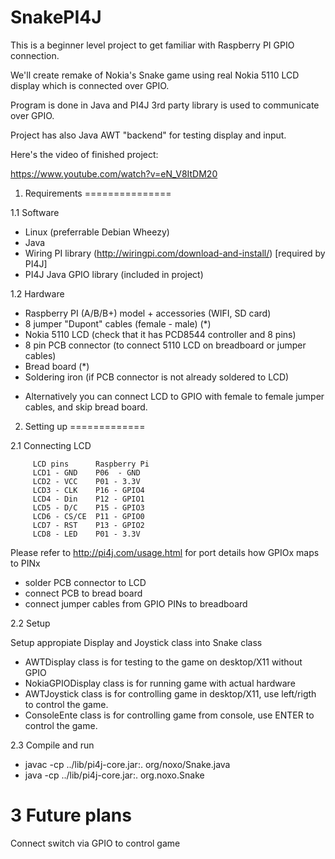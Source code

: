 SnakePI4J
=========
This is a beginner level project to get familiar with Raspberry PI GPIO connection.

We'll create remake of Nokia's Snake game using real Nokia 5110 LCD display which
is connected over GPIO. 

Program is done in Java and PI4J 3rd party library is used to communicate over GPIO.

Project has also Java AWT "backend" for testing display and input.

Here's the video of finished project:

   https://www.youtube.com/watch?v=eN_V8ItDM20

1. Requirements
===============

1.1 Software
  
  - Linux (preferrable Debian Wheezy)
  - Java 
  - Wiring PI library (http://wiringpi.com/download-and-install/) [required by PI4J]
  - PI4J Java GPIO library (included in project)
  
1.2 Hardware
  
  - Raspberry PI (A/B/B+) model + accessories (WIFI, SD card)
  - 8 jumper "Dupont" cables (female - male) (*)
  - Nokia 5110 LCD (check that it has PCD8544 controller and 8 pins)
  - 8 pin PCB connector (to connect 5110 LCD on breadboard or jumper cables) 
  - Bread board (*)
  - Soldering iron (if PCB connector is not already soldered to LCD)
  
  * Alternatively you can connect LCD to GPIO with female to female jumper cables, and 
    skip bread board.

2. Setting up
=============

2.1 Connecting LCD

		 LCD pins      Raspberry Pi
		 LCD1 - GND    P06  - GND
		 LCD2 - VCC    P01 - 3.3V
		 LCD3 - CLK    P16 - GPIO4
		 LCD4 - Din    P12 - GPIO1
		 LCD5 - D/C    P15 - GPIO3
		 LCD6 - CS/CE  P11 - GPIO0
		 LCD7 - RST    P13 - GPIO2
		 LCD8 - LED    P01 - 3.3V 
		 
  Please refer to http://pi4j.com/usage.html for port details how GPIOx maps to PINx
  
  - solder PCB connector to LCD
  - connect PCB to bread board
  - connect jumper cables from GPIO PINs to breadboard
		 
2.2 Setup

  Setup appropiate Display and Joystick class into Snake class
  
  - AWTDisplay class is for testing to the game on desktop/X11 without GPIO
  - NokiaGPIODisplay class is for running game with actual hardware
  - AWTJoystick class is for controlling game in desktop/X11, use left/rigth to control the game.
  - ConsoleEnte class is for controlling game from console, use ENTER to control the game.

2.3 Compile and run

  - javac -cp ../lib/pi4j-core.jar:. org/noxo/Snake.java
  - java -cp ../lib/pi4j-core.jar:. org.noxo.Snake
  
3 Future plans
==============

  Connect switch via GPIO to control game





